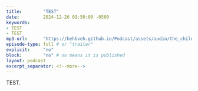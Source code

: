 ```yaml
---
title:        "TEST"
date:         2024-12-26 09:50:00 -0500
keywords:
- TEST
- TEST
mp3-url:      "https://hehbveh.github.io/Podcast/assets/audio/the_childrens_story_becken_presentation.pdf"
episode-type: full # or "trailer"
explicit:     "no"
block:        "no" # no means it is published
layout: podcast
excerpt_separator: <!--more-->
---
```

<!--more-->

TEST.
